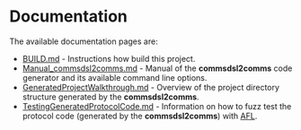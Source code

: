 # Documentation
The available documentation pages are:

- [BUILD.md](BUILD.md) - Instructions how build this project.
- [Manual_commsdsl2comms.md](Manual_commsdsl2comms.md) - Manual of the 
  **commsdsl2comms** code generator and its available command line options.
- [GeneratedProjectWalkthrough.md](GeneratedProjectWalkthrough.md) - Overview of the project
  directory structure generated by the **commsdsl2comms**.
- [TestingGeneratedProtocolCode.md](TestingGeneratedProtocolCode.md) - Information on how to fuzz test 
  the protocol code (generated by the **commsdsl2comms**) with [AFL](http://lcamtuf.coredump.cx/afl/).

